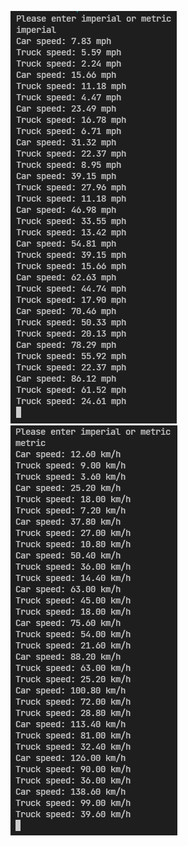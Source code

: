![](OutputScreenshots/2022-02-29/ImperialOutput.png)
![](OutputScreenshots/2022-02-29/MetricOutput.png)
